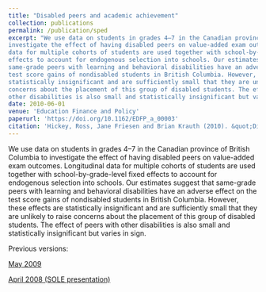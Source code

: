 ```yaml
---
title: "Disabled peers and academic achievement"
collection: publications
permalink: /publication/sped
excerpt: "We use data on students in grades 4–7 in the Canadian province of British Columbia to
investigate the effect of having disabled peers on value-added exam outcomes. Longitudinal
data for multiple cohorts of students are used together with school-by-grade-level fixed
effects to account for endogenous selection into schools. Our estimates suggest that
same-grade peers with learning and behavioral disabilities have an adverse effect on the
test score gains of nondisabled students in British Columbia. However, these effects are
statistically insignificant and are sufficiently small that they are unlikely to raise
concerns about the placement of this group of disabled students. The effect of peers with
other disabilities is also small and statistically insignificant but varies in sign."
date: 2010-06-01
venue: 'Education Finance and Policy'
paperurl: 'https://doi.org/10.1162/EDFP_a_00003'
citation: 'Hickey, Ross, Jane Friesen and Brian Krauth (2010). &quot;Disabled peers and academic achievement.&quot; <i>Education Finance and Policy</i>. 5(3).'
---
```

We use data on students in grades 4–7 in the Canadian province of British Columbia to
investigate the effect of having disabled peers on value-added exam outcomes. Longitudinal
data for multiple cohorts of students are used together with school-by-grade-level fixed
effects to account for endogenous selection into schools. Our estimates suggest that
same-grade peers with learning and behavioral disabilities have an adverse effect on the
test score gains of nondisabled students in British Columbia. However, these effects are
statistically insignificant and are sufficiently small that they are unlikely to raise
concerns about the placement of this group of disabled students. The effect of peers with
other disabilities is also small and statistically insignificant but varies in sign.

Previous versions:

[May 2009](http://www.sfu.ca/~friesen/Disabled%20Peers_final_version.pdf)

[April 2008 (SOLE presentation)](https://www.researchgate.net/profile/Brian_Krauth/publication/247712669_Disabled_Peers_and_Academic_Achievement/links/00b49535accb3c83e5000000.pdf)

